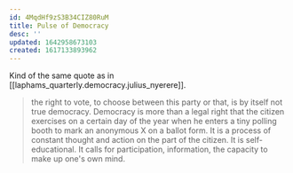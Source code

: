 ```yaml
---
id: 4MqdHf9zS3B34CIZ80RuM
title: Pulse of Democracy
desc: ''
updated: 1642958673103
created: 1617133893962
---
```


Kind of the same quote as in [[laphams_quarterly.democracy.julius_nyerere]].

>the right to vote, to choose between this party or that, is by itself
>not true democracy. Democracy is more than a legal right that the
>citizen exercises on a certain day of the year when he enters a tiny
>polling booth to mark an anonymous X on a ballot form. It is a process
>of constant thought and action on the part of the citizen. It is
>self-educational. It calls for participation, information, the capacity
>to make up one's own mind.
